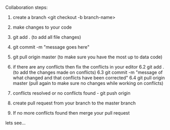 Collaboration steps:

1. create a branch
   <git checkout -b branch-name>
2. make changes to your code
3. git add . (to add all file changes)
4. git commit -m "message goes here"
5. git pull origin master (to make sure you have the most up to data code)
6. if there are any conflicts then fix the conflicts in your editor
   6.2 git add . (to add the changes made on conflicts)
   6.3 git commit -m "message of what changed and that conflicts have been corrected"
   6.4 git pull origin master (pull again to make sure no changes while working on conflicts)

7. conflicts resolved or no conflicts found - git push origin <your-branch-name>
8. create pull request from your branch to the master branch
9. If no more conflicts found then merge your pull request


lets see...